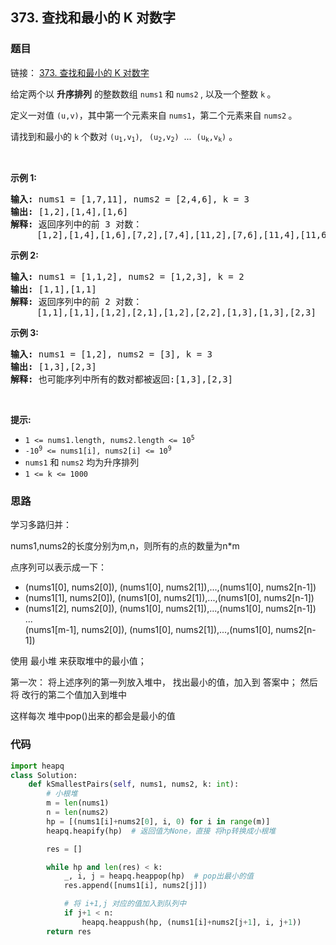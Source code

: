 ## 373. 查找和最小的 K 对数字

### 题目

链接：
[373. 查找和最小的 K 对数字](https://leetcode-cn.com/problems/find-k-pairs-with-smallest-sums/)

<div class="notranslate"><p>给定两个以 <strong>升序排列</strong> 的整数数组 <code>nums1</code> 和<strong> </strong><code>nums2</code><strong>&nbsp;</strong>,&nbsp;以及一个整数 <code>k</code><strong>&nbsp;</strong>。</p>

<p>定义一对值&nbsp;<code>(u,v)</code>，其中第一个元素来自&nbsp;<code>nums1</code>，第二个元素来自 <code>nums2</code><strong>&nbsp;</strong>。</p>

<p>请找到和最小的 <code>k</code>&nbsp;个数对&nbsp;<code>(u<sub>1</sub>,v<sub>1</sub>)</code>, <code>&nbsp;(u<sub>2</sub>,v<sub>2</sub>)</code> &nbsp;... &nbsp;<code>(u<sub>k</sub>,v<sub>k</sub>)</code>&nbsp;。</p>

<p>&nbsp;</p>

<p><strong>示例 1:</strong></p>

<pre><strong>输入:</strong> nums1 = [1,7,11], nums2 = [2,4,6], k = 3
<strong>输出:</strong> [1,2],[1,4],[1,6]
<strong>解释: </strong>返回序列中的前 3 对数：
     [1,2],[1,4],[1,6],[7,2],[7,4],[11,2],[7,6],[11,4],[11,6]
</pre>

<p><strong>示例 2:</strong></p>

<pre><strong>输入: </strong>nums1 = [1,1,2], nums2 = [1,2,3], k = 2
<strong>输出: </strong>[1,1],[1,1]
<strong>解释: </strong>返回序列中的前 2 对数：
&nbsp;    [1,1],[1,1],[1,2],[2,1],[1,2],[2,2],[1,3],[1,3],[2,3]
</pre>

<p><strong>示例 3:</strong></p>

<pre><strong>输入: </strong>nums1 = [1,2], nums2 = [3], k = 3 
<strong>输出:</strong> [1,3],[2,3]
<strong>解释: </strong>也可能序列中所有的数对都被返回:[1,3],[2,3]
</pre>

<p>&nbsp;</p>

<p><strong>提示:</strong></p>

<ul>
	<li><code>1 &lt;= nums1.length, nums2.length &lt;= 10<sup>5</sup></code></li>
	<li><code>-10<sup>9</sup> &lt;= nums1[i], nums2[i] &lt;= 10<sup>9</sup></code></li>
	<li><code>nums1</code> 和 <code>nums2</code> 均为升序排列</li>
	<li><code>1 &lt;= k &lt;= 1000</code></li>
</ul>
</div>


### 思路

学习多路归并：

nums1,nums2的长度分别为m,n，则所有的点的数量为n*m

点序列可以表示成一下：

- (nums1[0], nums2[0]), (nums1[0], nums2[1]),...,(nums1[0], nums2[n-1])
- (nums1[1], nums2[0]), (nums1[0], nums2[1]),...,(nums1[0], nums2[n-1])
- (nums1[2], nums2[0]), (nums1[0], nums2[1]),...,(nums1[0], nums2[n-1])
...   
  (nums1[m-1], nums2[0]), (nums1[0], nums2[1]),...,(nums1[0], nums2[n-1])
  

使用 最小堆 来获取堆中的最小值；

第一次： 将上述序列的第一列放入堆中， 找出最小的值，加入到 答案中；
然后将 改行的第二个值加入到堆中

这样每次 堆中pop()出来的都会是最小的值

### 代码

```python
import heapq
class Solution:
    def kSmallestPairs(self, nums1, nums2, k: int):
        # 小根堆
        m = len(nums1)
        n = len(nums2)
        hp = [(nums1[i]+nums2[0], i, 0) for i in range(m)]
        heapq.heapify(hp)  # 返回值为None，直接 将hp转换成小根堆

        res = []

        while hp and len(res) < k:
            _, i, j = heapq.heappop(hp)  # pop出最小的值
            res.append([nums1[i], nums2[j]])

            # 将 i+1,j 对应的值加入到队列中
            if j+1 < n:
                heapq.heappush(hp, (nums1[i]+nums2[j+1], i, j+1))
        return res
```

